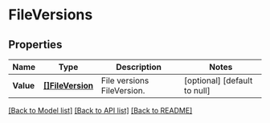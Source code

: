 # FileVersions

## Properties

Name | Type | Description | Notes
------------ | ------------- | ------------- | -------------
**Value** | [**[]FileVersion**](FileVersion.md) | File versions FileVersion. | [optional] [default to null]

[[Back to Model list]](../README.md#documentation-for-models) [[Back to API list]](../README.md#documentation-for-api-endpoints) [[Back to README]](../README.md)
